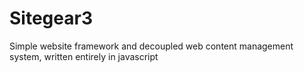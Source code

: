 Sitegear3
=========

Simple website framework and decoupled web content management system, written entirely in javascript
